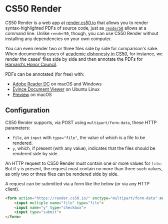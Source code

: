 # CS50 Render

CS50 Render is a web app at [render.cs50.io](https://render.cs50.io/) that allows you to render syntax-highlighted PDFs of source code, just as [`render50`](/render50/) allows at a command line. Unlike `render50`, though, you can use CS50 Render without installing any dependencies on your own computer.

You can even render two or three files side by side for comparison's sake. When documenting cases of [academic dishonesty in CS50](https://cs.harvard.edu/malan/publications/Teaching_Academic_Honesty_in_CS50.pdf), for instance, we render the cases' files side by side and then annotate the PDFs for [Harvard's Honor Council](https://honorcouncil.fas.harvard.edu/).

PDFs can be annotated (for free) with:

- [Adobe Reader DC](https://acrobat.adobe.com/us/en/acrobat/pdf-reader.html) on macOS and Windows
- [Evince Document Viewer](https://help.ubuntu.com/community/Evince) on Ubuntu Linux
- [Preview](https://support.apple.com/en-us/HT201740) on macOS

## Configuration

CS50 Render supports, via POST using `multipart/form-data`, these HTTP parameters:

* `file`, an `input` with `type="file"`, the value of which is a file to be rendered.
* `y`, which, if present (with any value), indicates that the files should be rendered side by side.

An HTTP request to CS50 Render must contain one or more values for `file`. But if `y` is present, the request must contain no more than three such values, as only two or three files can be rendered side by side.

A request can be submitted via a form like the below (or via any HTTP client).

```html
<form action="https://render.cs50.io/" enctype="multipart/form-data" method="post">
    <input multiple name="file" type="file">
    <input name="y" type="checkbox">
    <input type="submit">
</form>
```
